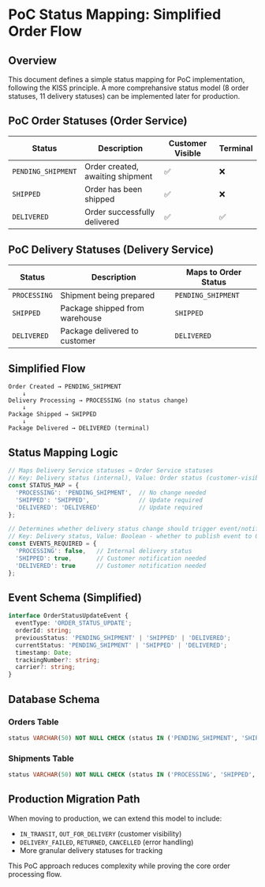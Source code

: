 # PoC Status Mapping: Simplified Order Flow

## Overview
This document defines a simple status mapping for PoC implementation, following the KISS principle. A more comprehansive status model (8 order statuses, 11 delivery statuses) can be implemented later for production.

## PoC Order Statuses (Order Service)

| Status | Description | Customer Visible | Terminal |
|--------|-------------|------------------|----------|
| `PENDING_SHIPMENT` | Order created, awaiting shipment | ✅ | ❌ |
| `SHIPPED` | Order has been shipped | ✅ | ❌ |
| `DELIVERED` | Order successfully delivered | ✅ | ✅ |

## PoC Delivery Statuses (Delivery Service)

| Status | Description | Maps to Order Status |
|--------|-------------|---------------------|
| `PROCESSING` | Shipment being prepared | `PENDING_SHIPMENT` |
| `SHIPPED` | Package shipped from warehouse | `SHIPPED` |
| `DELIVERED` | Package delivered to customer | `DELIVERED` |

## Simplified Flow

```
Order Created → PENDING_SHIPMENT
    ↓
Delivery Processing → PROCESSING (no status change)
    ↓
Package Shipped → SHIPPED
    ↓
Package Delivered → DELIVERED (terminal)
```

## Status Mapping Logic

```typescript
// Maps Delivery Service statuses → Order Service statuses
// Key: Delivery status (internal), Value: Order status (customer-visible)
const STATUS_MAP = {
  'PROCESSING': 'PENDING_SHIPMENT',  // No change needed
  'SHIPPED': 'SHIPPED',              // Update required
  'DELIVERED': 'DELIVERED'           // Update required
};

// Determines whether delivery status change should trigger event/notification
// Key: Delivery status, Value: Boolean - whether to publish event to Order Service
const EVENTS_REQUIRED = {
  'PROCESSING': false,   // Internal delivery status
  'SHIPPED': true,       // Customer notification needed
  'DELIVERED': true      // Customer notification needed
};
```

## Event Schema (Simplified)

```typescript
interface OrderStatusUpdateEvent {
  eventType: 'ORDER_STATUS_UPDATE';
  orderId: string;
  previousStatus: 'PENDING_SHIPMENT' | 'SHIPPED' | 'DELIVERED';
  currentStatus: 'PENDING_SHIPMENT' | 'SHIPPED' | 'DELIVERED';
  timestamp: Date;
  trackingNumber?: string;
  carrier?: string;
}
```

## Database Schema

<!-- Note: Lines below only show status constraints, not full table schema -->
<!-- Full schema includes id (UUID PK), customer_id, total_amount, timestamps, etc. -->

### Orders Table
```sql
status VARCHAR(50) NOT NULL CHECK (status IN ('PENDING_SHIPMENT', 'SHIPPED', 'DELIVERED'))
```

### Shipments Table
```sql
status VARCHAR(50) NOT NULL CHECK (status IN ('PROCESSING', 'SHIPPED', 'DELIVERED'))
```

## Production Migration Path

When moving to production, we can extend this model to include:
- `IN_TRANSIT`, `OUT_FOR_DELIVERY` (customer visibility)
- `DELIVERY_FAILED`, `RETURNED`, `CANCELLED` (error handling)
- More granular delivery statuses for tracking

This PoC approach reduces complexity while proving the core order processing flow. 